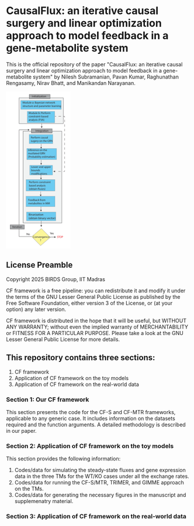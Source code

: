 # CausalFlux: an iterative causal surgery and linear optimization approach to model feedback in a gene-metabolite system

This is the official repository of the paper "CausalFlux: an iterative causal surgery and linear optimization approach to model feedback in a gene-metabolite system" by Nilesh Subramanian, Pavan Kumar, Raghunathan Rengasamy, Nirav Bhatt, and Manikandan Narayanan.
 <!-- ![GH_1-1](https://github.com/BIRDSgroup/CausalFlux/blob/main/Application%20of%20CF%20on%20TMs/GH_1-1.png) -->
<img src="https://github.com/BIRDSgroup/CausalFlux/blob/main/Application%20of%20CF%20on%20TMs/GH_1-1.png" alt="CausalFlux Overview" style="width:35%; height:auto;">

## License Preamble
Copyright 2025 BIRDS Group, IIT Madras

CF framework is a free pipeline: you can redistribute it and modify it under the terms of the GNU Lesser General Public License as published by the Free Software Foundation, either version 3 of the License, or (at your option) any later version.

CF framework is distributed in the hope that it will be useful, but WITHOUT ANY WARRANTY; without even the implied warranty of MERCHANTABILITY or FITNESS FOR A PARTICULAR PURPOSE. Please take a look at the GNU Lesser General Public License for more details.

## This repository contains three sections:

1. CF framework
2. Application of CF framework on the toy models
3. Application of CF framework on the real-world data

### Section 1: Our CF framework
This section presents the code for the CF-S and CF-MTR frameworks, applicable to any generic case. It includes information on the datasets required and the function arguments. A detailed methodology is described in our paper.

### Section 2: Application of CF framework on the toy models
This section provides the following information:
1) Codes/data for simulating the steady-state fluxes and gene expression data in the three TMs for the WT/KO cases under all the exchange rates.
2) Codes/data for running the CF-S/MTR, TRIMER, and GIMME approach on the TMs.
3) Codes/data for generating the necessary figures in the manuscript and supplemenatry material.

### Section 3: Application of CF framework on the real-world data





